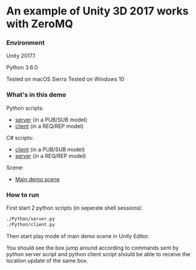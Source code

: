 An example of Unity 3D 2017 works with ZeroMQ
=============================================

### Environment

Unity 2017.1

Python 3.6.0

Tested on macOS Sierra
Tested on Windows 10

### What's in this demo

Python scripts:

- [server](Python/server.py) (in a PUB/SUB model)
- [client](Python/client.py) (in a REQ/REP model)

C# scripts:

- [client](Assets/ClientObject.cs) (in a PUB/SUB model)
- [server](Assets/ServerObject.cs) (in a REQ/REP model)

Scene:

- [Main demo scene](Assets/main.unity)

### How to run

First start 2 python scripts (in seperate shell sessions):

```bash
./Python/server.py
./Python/client.py
```

Then start play mode of main demo scene in Unity Editor.

You should see the box jump around according to commands sent by python server script and python client script should be able to receive the location update of the same box.
